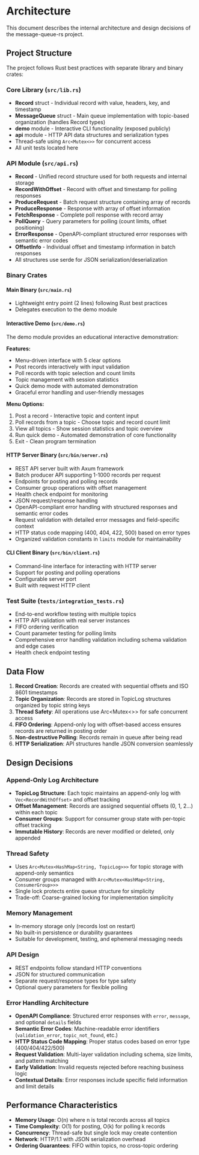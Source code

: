 # Architecture

This document describes the internal architecture and design decisions of the message-queue-rs project.

## Project Structure

The project follows Rust best practices with separate library and binary crates:

### Core Library (`src/lib.rs`)
- **Record** struct - Individual record with value, headers, key, and timestamp
- **MessageQueue** struct - Main queue implementation with topic-based organization (handles Record types)  
- **demo** module - Interactive CLI functionality (exposed publicly)
- **api** module - HTTP API data structures and serialization types
- Thread-safe using `Arc<Mutex<>>` for concurrent access
- All unit tests located here

### API Module (`src/api.rs`)
- **Record** - Unified record structure used for both requests and internal storage
- **RecordWithOffset** - Record with offset and timestamp for polling responses
- **ProduceRequest** - Batch request structure containing array of records
- **ProduceResponse** - Response with array of offset information
- **FetchResponse** - Complete poll response with record array
- **PollQuery** - Query parameters for polling (count limits, offset positioning)
- **ErrorResponse** - OpenAPI-compliant structured error responses with semantic error codes
- **OffsetInfo** - Individual offset and timestamp information in batch responses
- All structures use serde for JSON serialization/deserialization

### Binary Crates

#### Main Binary (`src/main.rs`)
- Lightweight entry point (2 lines) following Rust best practices
- Delegates execution to the demo module

#### Interactive Demo (`src/demo.rs`)
The demo module provides an educational interactive demonstration:

**Features:**
- Menu-driven interface with 5 clear options
- Post records interactively with input validation
- Poll records with topic selection and count limits
- Topic management with session statistics
- Quick demo mode with automated demonstration
- Graceful error handling and user-friendly messages

**Menu Options:**
1. Post a record - Interactive topic and content input
2. Poll records from a topic - Choose topic and record count limit  
3. View all topics - Show session statistics and topic overview
4. Run quick demo - Automated demonstration of core functionality
5. Exit - Clean program termination

#### HTTP Server Binary (`src/bin/server.rs`)
- REST API server built with Axum framework
- Batch producer API supporting 1-1000 records per request
- Endpoints for posting and polling records
- Consumer group operations with offset management
- Health check endpoint for monitoring
- JSON request/response handling
- OpenAPI-compliant error handling with structured responses and semantic error codes
- Request validation with detailed error messages and field-specific context
- HTTP status code mapping (400, 404, 422, 500) based on error types
- Organized validation constants in `limits` module for maintainability

#### CLI Client Binary (`src/bin/client.rs`)
- Command-line interface for interacting with HTTP server
- Support for posting and polling operations
- Configurable server port
- Built with reqwest HTTP client

### Test Suite (`tests/integration_tests.rs`)
- End-to-end workflow testing with multiple topics
- HTTP API validation with real server instances
- FIFO ordering verification 
- Count parameter testing for polling limits
- Comprehensive error handling validation including schema validation and edge cases
- Health check endpoint testing

## Data Flow

1. **Record Creation**: Records are created with sequential offsets and ISO 8601 timestamps
2. **Topic Organization**: Records are stored in TopicLog structures organized by topic string keys
3. **Thread Safety**: All operations use Arc<Mutex<>> for safe concurrent access
4. **FIFO Ordering**: Append-only log with offset-based access ensures records are returned in posting order
5. **Non-destructive Polling**: Records remain in queue after being read
6. **HTTP Serialization**: API structures handle JSON conversion seamlessly

## Design Decisions

### Append-Only Log Architecture
- **TopicLog Structure**: Each topic maintains an append-only log with `Vec<RecordWithOffset>` and offset tracking
- **Offset Management**: Records are assigned sequential offsets (0, 1, 2...) within each topic
- **Consumer Groups**: Support for consumer group state with per-topic offset tracking
- **Immutable History**: Records are never modified or deleted, only appended

### Thread Safety
- Uses `Arc<Mutex<HashMap<String, TopicLog>>>` for topic storage with append-only semantics
- Consumer groups managed with `Arc<Mutex<HashMap<String, ConsumerGroup>>>`
- Single lock protects entire queue structure for simplicity
- Trade-off: Coarse-grained locking for implementation simplicity

### Memory Management
- In-memory storage only (records lost on restart)
- No built-in persistence or durability guarantees
- Suitable for development, testing, and ephemeral messaging needs

### API Design
- REST endpoints follow standard HTTP conventions
- JSON for structured communication
- Separate request/response types for type safety
- Optional query parameters for flexible polling

### Error Handling Architecture
- **OpenAPI Compliance**: Structured error responses with `error`, `message`, and optional `details` fields
- **Semantic Error Codes**: Machine-readable error identifiers (`validation_error`, `topic_not_found`, etc.)
- **HTTP Status Code Mapping**: Proper status codes based on error type (400/404/422/500)
- **Request Validation**: Multi-layer validation including schema, size limits, and pattern matching
- **Early Validation**: Invalid requests rejected before reaching business logic
- **Contextual Details**: Error responses include specific field information and limit details

## Performance Characteristics

- **Memory Usage**: O(n) where n is total records across all topics
- **Time Complexity**: O(1) for posting, O(k) for polling k records
- **Concurrency**: Thread-safe but single lock may create contention
- **Network**: HTTP/1.1 with JSON serialization overhead
- **Ordering Guarantees**: FIFO within topics, no cross-topic ordering